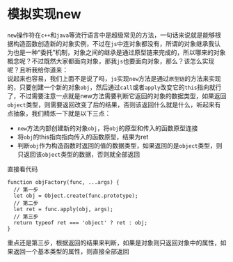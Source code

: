 # 模拟实现new
<code>new</code>操作符在<code>c++</code>和<code>java</code>等流行语言中是超级常见的方法，一句话来说就是能够根据构造函数创造新的对象实例，不过在<code>js</code>中连对象都没有，所谓的对象继承我认为也是一种“委托”机制，对象之间的继承是通过原型链来完成的，所以哪来的对象概念呢？不过既然大家都面向对象，那我<code>js</code>也要面向对象，那么？该怎么实现呢？且听我给你道来：  
说起来也容易，我们上面不是说了吗，<code>js</code>实现<code>new</code>方法是通过<code>原型链</code>的方法来实现的，只要创建一个新的对象<code>obj</code>，然后通过<code>call</code>或者<code>apply</code>改变它的<code>this</code>指向就行了，不过需要注意一点就是new方法需要判断它返回的对象的数据类型，如果返回<code>object</code>类型，则需要返回改变了后的结果，否则该返回什么就是什么，听起来有点抽象，我们精炼一下就是以下三点：
- <code>new</code>方法内部创建新的对象<code>obj</code>，将<code>obj</code>的原型和传入的函数原型连接
- 将<code>obj</code>的this指向指向传入的函数原型，结果为ret
- 判断<code>obj</code>作为构造函数时返回的值的数据类型，如果返回的是<code>object</code>类型，则只返回该<code>object</code>类型的数据，否则就全部返回

直接看代码
```
function objFactory(func, ...args) {
  // 第一步
  let obj = Object.create(func.prototype);
  // 第二步
  let ret = func.apply(obj, args);
  // 第三步
  return typeof ret === 'object' ? ret : obj;
}
```
重点还是第三步，根据返回的结果来判断，如果是对象则只返回对象中的属性，如果返回一个基本类型的属性，则直接全部返回